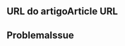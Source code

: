 <!---
Welcome to the Office Add-ins documentation repository.

To report an issue with the Office-Add-ins documentation, please provide the article URL and describe the issue below. Alternatively, if you want to submit a pull request with your recommended documentation changes, we will review your contributions and update our documentation accordingly.

If your issue is not related to the Office Add-ins documentation, please post it to one of the following channels instead:

- To ask a question about using the Office.js API, post your question to Stack Overflow and tag it with the "office-js" tag (http://stackoverflow.com/questions/tagged/office-js).

- To report an issue with the Office.js API or platform, create the issue in the OfficeDev/office-js repository (https://github.com/OfficeDev/office-js), which members of the product team monitor for customer-reported issues.

- To submit a feature request for the Office.js API or platform, post your idea to our User Voice page (https://officespdev.uservoice.com/), or if the feature request already exists there, add your vote for it.
-->

<!--- Provide a general summary of the documentation issue in the Title above -->

## <a name="article-url"></a><span data-ttu-id="bf8a4-101">URL do artigo</span><span class="sxs-lookup"><span data-stu-id="bf8a4-101">Article URL</span></span>
<!-- Provide the URL of the article that this documentation issue relates to -->

## <a name="issue"></a><span data-ttu-id="bf8a4-102">Problema</span><span class="sxs-lookup"><span data-stu-id="bf8a4-102">Issue</span></span>
<!-- Provide a thorough description of the documentation issue -->
 
